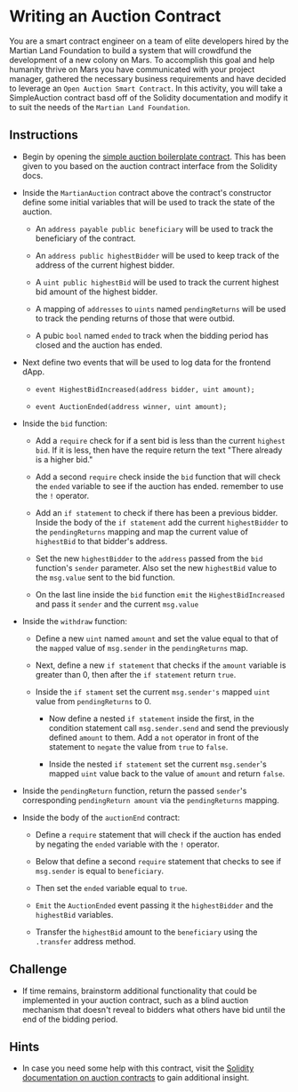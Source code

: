 # Writing an Auction Contract

You are a smart contract engineer on a team of elite developers hired by the Martian Land Foundation to build a system that will crowdfund the development of a new colony on Mars. To accomplish this goal and help humanity thrive on Mars you have communicated with your project manager, gathered the necessary business requirements and have decided to leverage an `Open Auction Smart Contract`. In this activity, you will take a SimpleAuction contract basd off of the Solidity documentation and modify it to suit the needs of the `Martian Land Foundation`.

## Instructions

* Begin by opening the [simple auction boilerplate contract](Unsolved/MartianAuction.sol). This has been given to you based on the auction contract interface from the Solidity docs.

* Inside the `MartianAuction` contract above the contract's constructor define some initial variables that will be used to track the state of the auction.

  * An `address payable public beneficiary` will be used to track the beneficiary of the contract.

  * An `address public highestBidder` will be used to keep track of the address of the current highest bidder.

  * A `uint public highestBid` will be used to track the current highest bid amount of the highest bidder.

  * A mapping of `addresses` to `uints` named `pendingReturns` will be used to track the pending returns of those that were outbid.

  * A pubic `bool` named `ended` to track when the bidding period has closed and the auction has ended.

* Next define two events that will be used to log data for the frontend dApp.

  *  `event HighestBidIncreased(address bidder, uint amount);`

  *  `event AuctionEnded(address winner, uint amount);`

* Inside the `bid` function:

  * Add a `require` check for if a sent bid is less than the current `highest bid`. If it is less, then have the require return the text "There already is a higher bid."

  * Add a second `require` check inside the `bid` function that will check the `ended` variable to see if the auction has ended. remember to use the `!` operator.

  * Add an `if statement` to check if there has been a previous bidder. Inside the body of the `if statement` add the current `highestBidder` to the `pendingReturns` mapping and map the current value of `highestBid` to that bidder's address.

  * Set the new `highestBidder` to the `address` passed from the `bid` function's `sender` parameter. Also set the new `highestBid` value to the `msg.value` sent to the bid function.

  * On the last line inside the `bid` function `emit` the `HighestBidIncreased` and pass it `sender` and the current `msg.value`

* Inside the `withdraw` function:

  * Define a new `uint` named `amount` and set the value equal to that of the `mapped` value of `msg.sender` in the `pendingReturns` map.

  * Next, define a new `if statement` that checks if the `amount` variable is greater than 0, then after the `if statement` return `true`.

  * Inside the `if stament` set the current `msg.sender's` mapped `uint` value from `pendingReturns` to 0.

    * Now define a nested `if statement` inside the first, in the condition statement call `msg.sender.send` and send the previously defined `amount` to them. Add a `not` operator in front of the statement to `negate` the value from `true` to `false`.

    * Inside the nested `if statement` set the current `msg.sender`'s mapped `uint` value back to the value of `amount` and return `false`.

* Inside the `pendingReturn` function, return the passed `sender`'s corresponding `pendingReturn amount` via the `pendingReturns` mapping.

* Inside the body of the `auctionEnd` contract:

  *  Define a `require` statement that will check if the auction has ended by negating the `ended` variable with the `!` operator.

  * Below that define a second `require` statement that checks to see if `msg.sender` is equal to `beneficiary`.

  * Then set the `ended` variable equal to `true`.

  * `Emit` the `AuctionEnded` event passing it the `highestBidder` and the `highestBid` variables.

  * Transfer the `highestBid` amount to the `beneficiary` using the `.transfer` address method.

## Challenge

* If time remains, brainstorm additional functionality that could be implemented in your auction contract, such as a blind auction mechanism that doesn't reveal to bidders what others have bid until the end of the bidding period.

## Hints

* In case you need some help with this contract, visit the [Solidity documentation on auction contracts](https://solidity.readthedocs.io/en/v0.5.3/solidity-by-example.html#simple-open-auction) to gain additional insight.
